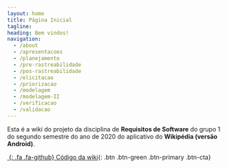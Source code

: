 ```yaml
---
layout: home
title: Página Inicial
tagline: 
heading: Bem vindos!
navigation:
  - /about
  - /apresentacoes
  - /planejamento
  - /pre-rastreabilidade
  - /pos-rastreabilidade
  - /elicitacao
  - /priorizacao
  - /modelagem
  - /modelagem-II
  - /verificacao
  - /validacao
---
```


Esta é a wiki do projeto da disciplina de **Requisitos de Software** do grupo 1 do segundo semestre do ano de 2020 do aplicativo do **Wikipédia (versão Android)**.

<div class="cta-container">

[*&nbsp;*{: .fa .fa-github} Código da wiki][GHPAGES]{: .btn .btn-green .btn-primary .btn-cta}

</div>

[GHPAGES]: https://github.com/Requisitos-de-Software/2020.2-Wikipedia